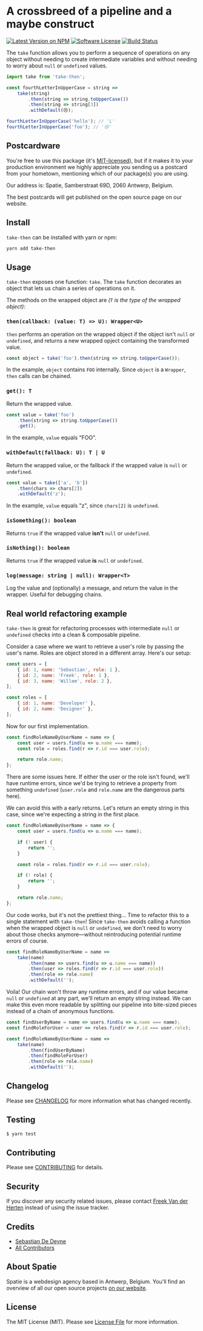 # A crossbreed of a pipeline and a maybe construct

[![Latest Version on NPM](https://img.shields.io/npm/v/take-then.svg?style=flat-square)](https://npmjs.com/package/take-then)
[![Software License](https://img.shields.io/badge/license-MIT-brightgreen.svg?style=flat-square)](LICENSE.md)
[![Build Status](https://img.shields.io/travis/spatie/take-then/master.svg?style=flat-square)](https://travis-ci.org/spatie/take-then)

The `take` function allows you to perform a sequence of operations on any object without needing to create intermediate variables and without needing to worry about `null` or `undefined` values.

```js
import take from 'take-then';

const fourthLetterInUpperCase = string =>
    take(string)
        .then(string => string.toUpperCase())
        .then(string => string[3])
        .withDefault(😢);

fourthLetterInUpperCase('hello'); // 'L'
fourthLetterInUpperCase('foo'); // '😢'
```

## Postcardware

You're free to use this package (it's [MIT-licensed](LICENSE.md)), but if it makes it to your production environment we highly appreciate you sending us a postcard from your hometown, mentioning which of our package(s) you are using.

Our address is: Spatie, Samberstraat 69D, 2060 Antwerp, Belgium.

The best postcards will get published on the open source page on our website.

## Install

`take-then` can be installed with yarn or npm:

```bash
yarn add take-then
```

## Usage

`take-then` exposes one function: `take`. The `take` function decorates an object that lets us chain a series of operations on it.

The methods on the wrapped object are *(`T` is the type of the wrapped object)*:

### `then(callback: (value: T) => U): Wrapper<U>`

`then` performs an operation on the wrapped object if the object isn't `null` or `undefined`, and returns a new wrapped opject containing the transformed value.

```js
const object = take('foo').then(string => string.toUpperCase());
```

In the example, `object` contains `FOO` internally. Since `object` is a `Wrapper`, `then` calls can be chained.

### `get(): T`

Return the wrapped value.

```js
const value = take('foo')
    .then(string => string.toUpperCase())
    .get();
```

In the example, `value` equals "FOO".

### `withDefault(fallback: U): T | U`

Return the wrapped value, or the fallback if the wrapped value is `null` or `undefined`.

```js
const value = take(['a', 'b'])
    .then(chars => chars[2])
    .withDefault('z');
```

In the example, `value` equals "z", since `chars[2]` is `undefined`.

### `isSomething(): boolean`

Returns `true` if the wrapped value **isn't** `null` or `undefined`.

### `isNothing(): boolean`

Returns `true` if the wrapped value **is** `null` or `undefined`.

### `log(message: string | null): Wrapper<T>`

Log the value and (optionally) a message, and return the value in the wrapper. Useful for debugging chains.

## Real world refactoring example

`take-then` is great for refactoring processes with intermediate `null` or `undefined` checks into a clean & composable pipeline.

Consider a case where we want to retrieve a user's role by passing the user's name. Roles are object stored in a different array. Here's our setup:

```js
const users = [
    { id: 1, name: 'Sebastian', role: 1 },
    { id: 2, name: 'Freek', role: 1 },
    { id: 3, name: 'Willem', role: 2 },
];

const roles = [
    { id: 1, name: 'Developer' },
    { id: 2, name: 'Designer' },
];
```

Now for our first implementation.

```js
const findRoleNameByUserName = name => {
    const user = users.find(u => u.name === name);
    const role = roles.find(r => r.id === user.role);

    return role.name;
};
```

There are some issues here. If either the user or the role isn't found, we'll have runtime errors, since we'd be trying to retrieve a property from something `undefined` (`user.role` and `role.name` are the dangerous parts here).

We can avoid this with a early returns. Let's return an empty string in this case, since we're expecting a string in the first place.

```js
const findRoleNameByUserName = name => {
    const user = users.find(u => u.name === name);

    if (! user) {
        return '';
    }

    const role = roles.find(r => r.id === user.role);

    if (! role) {
        return '';
    }

    return role.name;
};
```

Our code works, but it's not the prettiest thing... Time to refactor this to a single statement with `take-then`! Since `take-then` avoids calling a function when the wrapped object is `null` or `undefined`, we don't need to worry about those checks anymore—without reintroducing potential runtime errors of course.

```js
const findRoleNameByUserName = name =>
    take(name)
        .then(name => users.find(u => u.name === name))
        .then(user => roles.find(r => r.id === user.role))
        .then(role => role.name)
        .withDefault('');
```

Voila! Our chain won't throw any runtime errors, and if our value became `null` or `undefined` at any part, we'll return an empty string instead. We can make this even more readable by splitting our pipeline into bite-sized pieces instead of a chain of anonymous functions.

```js
const findUserByName = name => users.find(u => u.name === name);
const findRoleForUser = user => roles.find(r => r.id === user.role);

const findRoleNameByUserName = name =>
    take(name)
        .then(findUserByName)
        .then(findRoleForUser)
        .then(role => role.name)
        .withDefault('');
```

## Changelog

Please see [CHANGELOG](CHANGELOG.md) for more information what has changed recently.

## Testing

``` bash
$ yarn test
```

## Contributing

Please see [CONTRIBUTING](CONTRIBUTING.md) for details.

## Security

If you discover any security related issues, please contact [Freek Van der Herten](https://github.com/freekmurze) instead of using the issue tracker.

## Credits

- [Sebastian De Deyne](https://github.com/sebastiandedeyne)
- [All Contributors](../../contributors)

## About Spatie
Spatie is a webdesign agency based in Antwerp, Belgium. You'll find an overview of all our open source projects [on our website](https://spatie.be/opensource).

## License

The MIT License (MIT). Please see [License File](LICENSE.md) for more information.
